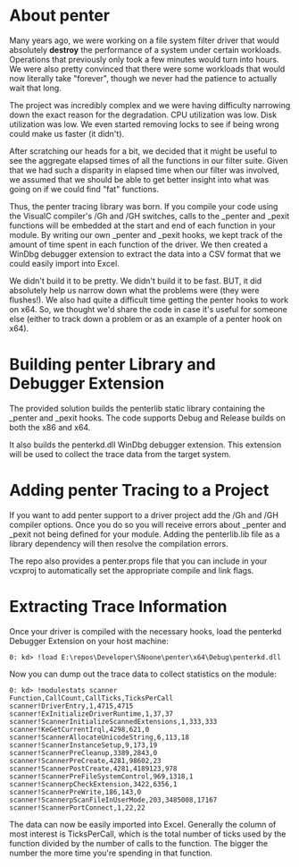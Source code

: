 # About penter #

Many years ago, we were working on a file system filter driver that would absolutely **destroy** the performance of a system under certain workloads. Operations that previously only took a few minutes would turn into hours. We were also pretty convinced that there were some workloads that would  now literally take "forever", though we never had the patience to actually wait that long.

The project was incredibly complex and we were having difficulty narrowing down the exact reason for the degradation. CPU utilization was low. Disk utilization was low. We even started removing locks to see if being wrong could make us faster (it didn't). 

After scratching our heads for a bit, we decided that it might be useful to see the aggregate elapsed times of all the functions in our filter suite. Given that we had such a disparity in elapsed time when our filter was involved, we assumed that we should be able to get better insight into what was going on if we could find "fat" functions.

Thus, the penter tracing library was born. If you compile your code using the VisualC compiler's /Gh and /GH switches, calls to the _penter and _pexit functions will be embedded at the start and end of each function in your module. By writing our own _penter and _pexit hooks, we kept track of the amount of time spent in each function of the driver. We then created a WinDbg debugger extension to extract the data into a CSV format that we could easily import into Excel.

We didn't build it to be pretty. We didn't build it to be fast. BUT, it did absolutely help us narrow down what the problems were (they were flushes!). We also had quite a difficult time getting the penter hooks to work on x64. So, we thought we'd share the code in case it's useful for someone else (either to track down a problem or as an example of a penter hook on x64). 

# Building penter Library and Debugger Extension #
The provided solution builds the penterlib static library containing the _penter and _pexit hooks. The code supports Debug and Release builds on both the x86 and x64.

It also builds the penterkd.dll WinDbg debugger extension. This extension will be used to collect the trace data from the target system.

# Adding penter Tracing to a Project #
If you want to add penter support to a driver project add the /Gh and /GH compiler options. Once you do so you will receive errors about _penter and _pexit not being defined for your module. Adding the penterlib.lib file as a library dependency will then resolve the compilation errors.

The repo also provides a penter.props file that you can include in your vcxproj to automatically set the appropriate compile and link flags. 

# Extracting Trace Information #
Once your driver is compiled with the necessary hooks, load the penterkd Debugger Extension on your host machine:

    0: kd> !load E:\repos\Developer\SNoone\penter\x64\Debug\penterkd.dll
    
Now you can dump out the trace data to collect statistics on the module:

    0: kd> !modulestats scanner
    Function,CallCount,CallTicks,TicksPerCall
    scanner!DriverEntry,1,4715,4715
    scanner!ExInitializeDriverRuntime,1,37,37
    scanner!ScannerInitializeScannedExtensions,1,333,333
    scanner!KeGetCurrentIrql,4298,621,0
    scanner!ScannerAllocateUnicodeString,6,113,18
    scanner!ScannerInstanceSetup,9,173,19
    scanner!ScannerPreCleanup,3389,2843,0
    scanner!ScannerPreCreate,4281,98602,23
    scanner!ScannerPostCreate,4281,4189123,978
    scanner!ScannerPreFileSystemControl,969,1318,1
    scanner!ScannerpCheckExtension,3422,6356,1
    scanner!ScannerPreWrite,186,143,0
    scanner!ScannerpScanFileInUserMode,203,3485008,17167
    scanner!ScannerPortConnect,1,22,22

The data can now be easily imported into Excel. Generally the column of most interest is TicksPerCall, which is the total number of ticks used by the function divided by the number of calls to the function. The bigger the number the more time you're spending in that function.
